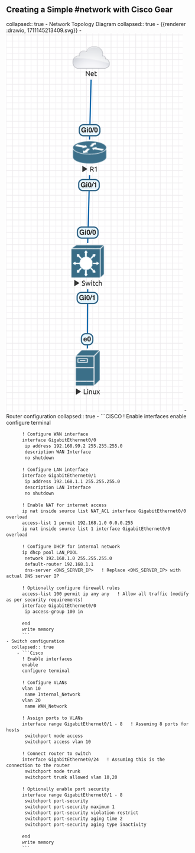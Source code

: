 ## Creating a Simple #network with Cisco Gear
collapsed:: true
	- Network Topology Diagram
	  collapsed:: true
		- {{renderer :drawio, 1711145213409.svg}}
		- ![image.png](../assets/image_1711145276358_0.png)
	- Router configuration
	  collapsed:: true
		- ```CISCO
		  ! Enable interfaces
		  enable
		  configure terminal
		  
		  ! Configure WAN interface
		  interface GigabitEthernet0/0
		   ip address 192.168.99.2 255.255.255.0
		   description WAN Interface
		   no shutdown
		  
		  ! Configure LAN interface
		  interface GigabitEthernet0/1
		   ip address 192.168.1.1 255.255.255.0
		   description LAN Interface
		   no shutdown
		  
		  ! Enable NAT for internet access
		  ip nat inside source list NAT_ACL interface GigabitEthernet0/0 overload
		  access-list 1 permit 192.168.1.0 0.0.0.255
		  ip nat inside source list 1 interface GigabitEthernet0/0 overload
		  
		  ! Configure DHCP for internal network
		  ip dhcp pool LAN_POOL
		   network 192.168.1.0 255.255.255.0
		   default-router 192.168.1.1
		   dns-server <DNS_SERVER_IP>   ! Replace <DNS_SERVER_IP> with actual DNS server IP
		  
		  ! Optionally configure firewall rules
		  access-list 100 permit ip any any   ! Allow all traffic (modify as per security requirements)
		  interface GigabitEthernet0/0
		   ip access-group 100 in
		  
		  end
		  write memory
		  ```
	- Switch configuration
	  collapsed:: true
		- ```Cisco
		  ! Enable interfaces
		  enable
		  configure terminal
		  
		  ! Configure VLANs
		  vlan 10
		   name Internal_Network
		  vlan 20
		   name WAN_Network
		  
		  ! Assign ports to VLANs
		  interface range GigabitEthernet0/1 - 8   ! Assuming 8 ports for hosts
		   switchport mode access
		   switchport access vlan 10
		  
		  ! Connect router to switch
		  interface GigabitEthernet0/24   ! Assuming this is the connection to the router
		   switchport mode trunk
		   switchport trunk allowed vlan 10,20
		  
		  ! Optionally enable port security
		  interface range GigabitEthernet0/1 - 8
		   switchport port-security
		   switchport port-security maximum 1
		   switchport port-security violation restrict
		   switchport port-security aging time 2
		   switchport port-security aging type inactivity
		  
		  end
		  write memory
		  ```